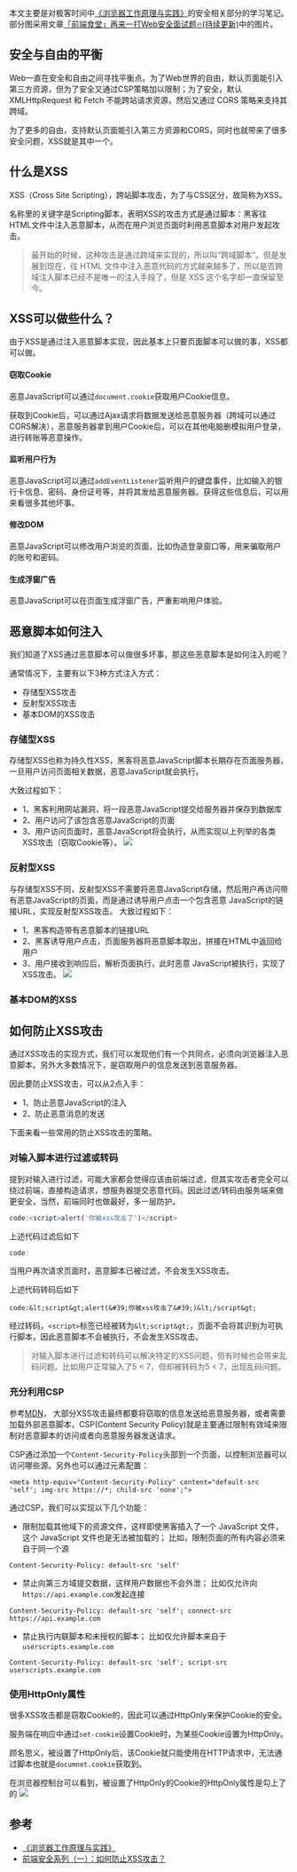 本文主要是对极客时间中[《浏览器工作原理与实践》](https://time.geekbang.org/column/article/152807)的安全相关部分的学习笔记。部分图采用文章[「前端食堂」再来一打Web安全面试题🔥(持续更新)](https://juejin.im/post/5e78d298f265da576a57a6bc#heading-6)中的图片。

## 安全与自由的平衡
Web一直在安全和自由之间寻找平衡点。为了Web世界的自由，默认页面能引入第三方资源，但为了安全又通过CSP策略加以限制；为了安全，默认XMLHttpRequest 和 Fetch 不能跨站请求资源，然后又通过 CORS 策略来支持其跨域。

为了更多的自由，支持默认页面能引入第三方资源和CORS，同时也就带来了很多安全问题，XSS就是其中一个。

## 什么是XSS
XSS（Cross Site Scripting），跨站脚本攻击，为了与CSS区分，故简称为XSS。

名称里的关键字是Scripting脚本，表明XSS的攻击方式是通过脚本：黑客往HTML文件中注入恶意脚本，从而在用户浏览页面时利用恶意脚本对用户发起攻击。
> 最开始的时候，这种攻击是通过跨域来实现的，所以叫“跨域脚本”。但是发展到现在，往 HTML 文件中注入恶意代码的方式越来越多了，所以是否跨域注入脚本已经不是唯一的注入手段了，但是 XSS 这个名字却一直保留至今。

## XSS可以做些什么？
由于XSS是通过注入恶意脚本实现，因此基本上只要页面脚本可以做的事，XSS都可以做。
#### 窃取Cookie
恶意JavaScript可以通过`document.cookie`获取用户Cookie信息。

获取到Cookie后，可以通过Ajax请求将数据发送给恶意服务器（跨域可以通过CORS解决），恶意服务器拿到用户Cookie后，可以在其他电脑删模拟用户登录，进行转账等恶意操作。
#### 监听用户行为
恶意JavaScript可以通过`addEventListener`监听用户的键盘事件，比如输入的银行卡信息、密码、身份证号等，并将其发给恶意服务器。获得这些信息后，可以用来看很多其他坏事。
#### 修改DOM
恶意JavaScript可以修改用户浏览的页面，比如伪造登录窗口等，用来骗取用户的账号和密码。

#### 生成浮窗广告
恶意JavaScript可以在页面生成浮窗广告，严重影响用户体验。

## 恶意脚本如何注入
我们知道了XSS通过恶意脚本可以做很多坏事，那这些恶意脚本是如何注入的呢？

通常情况下，主要有以下3种方式注入方式：
* 存储型XSS攻击
* 反射型XSS攻击
* 基本DOM的XSS攻击
### 存储型XSS
存储型XSS也称为持久性XSS，黑客将恶意JavaScript脚本长期存在页面服务器，一旦用户访问页面相关数据，恶意JavaScript就会执行。

大致过程如下：
* 1、黑客利用网站漏洞，将一段恶意JavaScript提交给服务器并保存到数据库
* 2、用户访问了该包含恶意JavaScript的页面
* 3、用户访问页面时，恶意JavaScript将会执行，从而实现以上列举的各类XSS攻击（窃取Cookie等）。
![](https://tva1.sinaimg.cn/large/00831rSTgy1gd58htkftcj30zk0mhjts.jpg)
### 反射型XSS
与存储型XSS不同，反射型XSS不需要将恶意JavaScript存储，然后用户再访问带有恶意JavaScript的页面，而是通过诱导用户点击一个包含恶意 JavaScript的链接URL，实现反射型XSS攻击。
大致过程如下：
* 1、黑客构造带有恶意脚本的链接URL
* 2、黑客诱导用户点击，页面服务器将恶意脚本取出，拼接在HTML中返回给用户
* 3、用户接收到响应后，解析页面执行，此时恶意 JavaScript被执行，实现了XSS攻击。
![](https://tva1.sinaimg.cn/large/00831rSTgy1gd58i2nb7pj30yu0oygob.jpg)
### 基本DOM的XSS

## 如何防止XSS攻击
通过XSS攻击的实现方式，我们可以发现他们有一个共同点，必须向浏览器注入恶意脚本。另外大多数情况下，是窃取用户的信息发送到恶意服务器。

因此要防止XSS攻击，可以从2点入手：
* 1、防止恶意JavaScript的注入
* 2、防止恶意消息的发送

下面来看一些常用的防止XSS攻击的策略。
### 对输入脚本进行过滤或转码
提到对输入进行过滤，可能大家都会觉得应该由前端过滤，但其实攻击者完全可以绕过前端，直接构造请求，想服务器提交恶意代码。因此过滤/转码由服务端来做更安全，当然，前端同时也做最好，多一层防护。

```js
code:<script>alert('你被xss攻击了')</script>
```
上述代码过滤后如下
```js
code:
```
当用户再次请求页面时，恶意脚本已被过滤，不会发生XSS攻击。

上述代码转码后如下
```
code:&lt;script&gt;alert(&#39;你被xss攻击了&#39;)&lt;/script&gt;
```
经过转码，`<script>`标签已经被转为`&lt;script&gt;`，页面不会将其识别为可执行脚本，因此恶意脚本不会被执行，不会发生XSS攻击。

> 对输入脚本进行过滤和转码可以解决特定的XSS问题，但有时候也会带来乱码问题。比如用户正常输入了5 < 7，但却被转码为5 &lt; 7，出现乱码问题。
### 充分利用CSP
参考[MDN](https://developer.mozilla.org/zh-CN/docs/Web/HTTP/CSP)，
大部分XSS攻击最终都要将窃取的信息发送给恶意服务器，或者需要加载外部恶意脚本，CSP(Content Security Policy)就是主要通过限制有效域来限制对恶意脚本的访问或者向恶意服务器发送请求。

CSP通过添加一个`Content-Security-Policy`头部到一个页面，以控制浏览器可以访问哪些源。另外也可以通过<meta>元素配置：
```
<meta http-equiv="Content-Security-Policy" content="default-src 'self'; img-src https://*; child-src 'none';">
```

通过CSP，我们可以实现以下几个功能：
* 限制加载其他域下的资源文件，这样即使黑客插入了一个 JavaScript 文件，这个 JavaScript 文件也是无法被加载的；
比如，限制页面的所有内容必须来自于同一个源
```
Content-Security-Policy: default-src 'self'
```

* 禁止向第三方域提交数据，这样用户数据也不会外泄；
比如仅允许向`https://api.example.com`发起连接
```
Content-Security-Policy: default-src 'self'; connect-src https://api.example.com
```

* 禁止执行内联脚本和未授权的脚本；
比如仅允许脚本来自于`userscripts.example.com`
```
Content-Security-Policy: default-src 'self'; script-src userscripts.example.com
```

### 使用HttpOnly属性
很多XSS攻击都是窃取Cookie的，因此可以通过HttpOnly来保护Cookie的安全。

服务端在响应中通过`set-cookie`设置Cookie时，为某些Cookie设置为HttpOnly。

顾名思义，被设置了HttpOnly后，该Cookie就只能使用在HTTP请求中，无法通过脚本也就是`documnet.cookie`获取到。

在浏览器控制台可以看到，被设置了HttpOnly的Cookie的HttpOnly属性是勾上了的
![](https://tva1.sinaimg.cn/large/00831rSTgy1gd5b73cjulj30ic06r0tw.jpg)

## 参考

* [《浏览器工作原理与实践》](https://time.geekbang.org/column/article/152807)
* [前端安全系列（一）：如何防止XSS攻击？](https://tech.meituan.com/2018/09/27/fe-security.html)